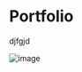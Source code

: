# Portfolio
djfgjd

![image](https://assets.leetcode.com/users/images/3ee57a8e-be51-47bb-8e29-eb2151fc25bf_1655498807.6539922.png)
